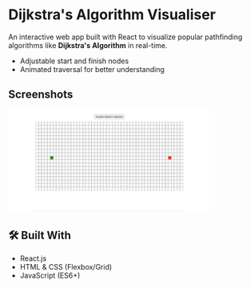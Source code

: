 # Dijkstra's Algorithm Visualiser

An interactive web app built with React to visualize popular pathfinding algorithms like **Dijkstra's Algorithm** in real-time.

- Adjustable start and finish nodes
- Animated traversal for better understanding

## Screenshots

<div>
<img style="width:80%" src="./img1.png">

</div>

## 🛠️ Built With

- React.js
- HTML & CSS (Flexbox/Grid)
- JavaScript (ES6+)
